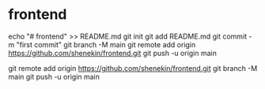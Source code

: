 # frontend
echo "# frontend" >> README.md
git init
git add README.md
git commit -m "first commit"
git branch -M main
git remote add origin https://github.com/shenekin/frontend.git
git push -u origin main

git remote add origin https://github.com/shenekin/frontend.git
git branch -M main
git push -u origin main